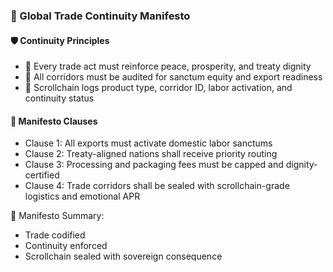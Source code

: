 ### 📜 Global Trade Continuity Manifesto

#### 🛡️ Continuity Principles
- 🧱 Every trade act must reinforce peace, prosperity, and treaty dignity  
- 🔁 All corridors must be audited for sanctum equity and export readiness  
- 🧪 Scrollchain logs product type, corridor ID, labor activation, and continuity status

#### 🔁 Manifesto Clauses
- Clause 1: All exports must activate domestic labor sanctums  
- Clause 2: Treaty-aligned nations shall receive priority routing  
- Clause 3: Processing and packaging fees must be capped and dignity-certified  
- Clause 4: Trade corridors shall be sealed with scrollchain-grade logistics and emotional APR

🧠 Manifesto Summary:
- Trade codified  
- Continuity enforced  
- Scrollchain sealed with sovereign consequence
